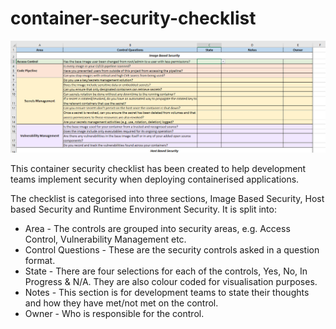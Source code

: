 # container-security-checklist

![The Container Security Checklist](./container-security-checklist-v1.png "Container Security Checklist")



This container security checklist has been created to help development teams implement security when deploying containerised applications.



The checklist is categorised into three sections, Image Based Security, Host based Security and Runtime Environment Security. It is split into: 

- Area - The controls are grouped into security areas, e.g. Access Control, Vulnerability Management etc.
- Control Questions - These are the security controls asked in a question format.
- State - There are four selections for each of the controls, Yes, No, In Progress & N/A. They are also colour coded for visualisation purposes.
- Notes - This section is for development teams to state their thoughts and how they have met/not met on the control.
- Owner - Who is responsible for the control.

